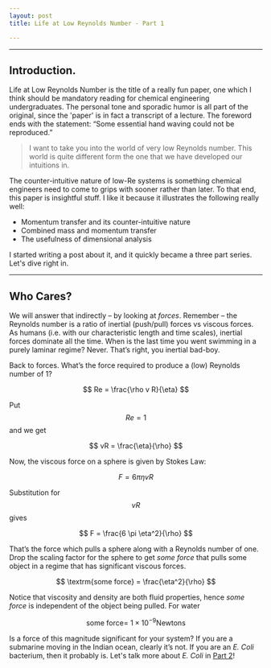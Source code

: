 ```yaml
---
layout: post
title: Life at Low Reynolds Number - Part 1

---
```


<hr>

## Introduction.

Life at Low Reynolds Number is the title of a really fun paper, one which I think should be mandatory reading for chemical engineering undergraduates. The personal tone and sporadic humor is all part of the original, since the 'paper' is in fact a transcript of a lecture. The foreword ends with the statement: “Some essential hand waving could not be reproduced.”

>I want to take you into the world of very low Reynolds number. This world is quite different form the one that we have developed our intuitions in.

The counter-intuitive nature of low-Re systems is something chemical engineers need to come to grips with sooner rather than later. To that end, this paper is insightful stuff. I like it because it illustrates the following really well:
* Momentum transfer and its counter-intuitive nature
* Combined mass and momentum transfer
* The usefulness of dimensional analysis

I started writing a post about it, and it quickly became a three part series. Let's dive right in. 

<hr>

## Who Cares?

We will answer that indirectly – by looking at _forces_. Remember – the Reynolds number is a ratio of inertial (push/pull) forces vs viscous forces. As humans (i.e. with our characteristic length and time scales), inertial forces dominate all the time. When is the last time you went swimming in a purely laminar regime? Never. That’s right, you inertial bad-boy.

Back to forces. What’s the force required to produce a (low) Reynolds number of 1?

$$ Re = \frac{\rho v R}{\eta} $$

Put $$Re = 1$$ and we get

$$ vR = \frac{\eta}{\rho} $$

Now, the viscous force on a sphere is given by Stokes Law:

$$ F = 6 \pi \eta v R $$

Substitution for $$vR$$ gives

$$ F = \frac{6 \pi \eta^2}{\rho} $$

That’s the force which pulls a sphere along with a Reynolds number of one. Drop the scaling factor for the sphere to get _some force_ that pulls some object in a regime that has significant viscous forces.

$$ \textrm{some force} = \frac{\eta^2}{\rho} $$

Notice that viscosity and density are both fluid properties, hence _some force_ is independent of the object being pulled. For water 

$$ \textrm{some force} = ~ 1 \times 10^{-9}  \textrm{Newtons}$$ 

Is a force of this magnitude significant for your system? If you are a submarine moving in the Indian ocean, clearly it’s not. If you are an _E. Coli_ bacterium, then it probably is. Let's talk more about _E. Coli_ in [Part 2](/texts/life-at-low-Re-2/)!
